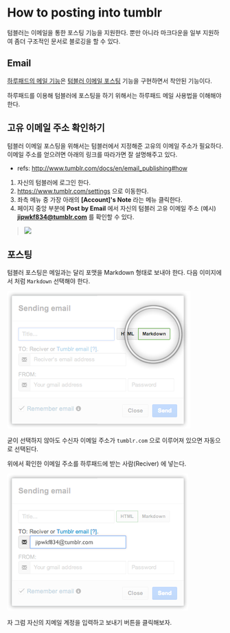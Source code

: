 # How to posting into tumblr

텀블러는 이메일을 통한 포스팅 기능을 지원한다. 뿐만 아니라 마크다운을 일부 지원하여 좀더 구조적인 문서로 블로깅을 할 수 있다.

## Email

[하루패드의 메일 기능](http://pad.haroopress.com/page.html?f=send-beautiful-email)은 [텀블러 이메일 포스팅](http://www.tumblr.com/docs/en/email_publishing) 기능을 구현하면서 착안된 기능이다.

하루패드를 이용해 텀블러에 포스팅을 하기 위해서는 하루패드 메일 사용법을 이해해야 한다.

## 고유 이메일 주소 확인하기

텀블러 이메일 포스팅을 위해서는 텀블러에서 지정해준 고유의 이메일 주소가 필요하다. 이메일 주소를 얻으려면 아래의 링크를 따라가면 잘 설명해주고 있다.

* refs: http://www.tumblr.com/docs/en/email_publishing#how

1. 자신의 텀블러에 로그인 한다.
2. https://www.tumblr.com/settings 으로 이동한다.
3. 좌측 메뉴 중 가장 아래의 **[Account]'s Note** 라는 메뉴 클릭한다.
4. 페이지 중앙 부분에 **Post by Email** 에서 자신의 텀블러 고유 이메일 주소 (예시) **jipwkf834@tumblr.com** 를 확인할 수 있다.

> ![](http://25.media.tumblr.com/5b3f5feb7da11eb905cdc79b8f355cc5/tumblr_mnzmm1zjpn1rfsaclo2_1280.png)

## 포스팅

텀블러 포스팅은 메일과는 달리 포맷을 Markdown 형태로 보내야 한다. 다음 이미지에서 처럼 `Markdown` 선택해야 한다.

![](images/posting-tumblr-002.png)

굳이 선택하지 않아도 수신자 이메일 주소가 `tumblr.com` 으로 이루어져 있으면 자동으로 선택된다.

위에서 확인한 이메일 주소를 하루패드에 받는 사람(Reciver) 에 넣는다.

![](images/posting-tumblr-001.png)

자 그럼 자신의 지메일 계정을 입력하고 보내기 버튼을 클릭해보자.